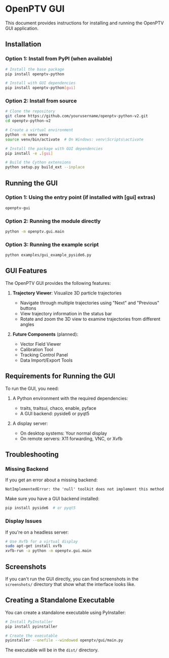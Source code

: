 # OpenPTV GUI

This document provides instructions for installing and running the OpenPTV GUI application.

## Installation

### Option 1: Install from PyPI (when available)

```bash
# Install the base package
pip install openptv-python

# Install with GUI dependencies
pip install openptv-python[gui]
```

### Option 2: Install from source

```bash
# Clone the repository
git clone https://github.com/yourusername/openptv-python-v2.git
cd openptv-python-v2

# Create a virtual environment
python -m venv venv
source venv/bin/activate  # On Windows: venv\Scripts\activate

# Install the package with GUI dependencies
pip install -e .[gui]

# Build the Cython extensions
python setup.py build_ext --inplace
```

## Running the GUI

### Option 1: Using the entry point (if installed with [gui] extras)

```bash
openptv-gui
```

### Option 2: Running the module directly

```bash
python -m openptv.gui.main
```

### Option 3: Running the example script

```bash
python examples/gui_example_pyside6.py
```

## GUI Features

The OpenPTV GUI provides the following features:

1. **Trajectory Viewer**: Visualize 3D particle trajectories
   - Navigate through multiple trajectories using "Next" and "Previous" buttons
   - View trajectory information in the status bar
   - Rotate and zoom the 3D view to examine trajectories from different angles

2. **Future Components** (planned):
   - Vector Field Viewer
   - Calibration Tool
   - Tracking Control Panel
   - Data Import/Export Tools

## Requirements for Running the GUI

To run the GUI, you need:

1. A Python environment with the required dependencies:
   - traits, traitsui, chaco, enable, pyface
   - A GUI backend: pyside6 or pyqt5

2. A display server:
   - On desktop systems: Your normal display
   - On remote servers: X11 forwarding, VNC, or Xvfb

## Troubleshooting

### Missing Backend

If you get an error about a missing backend:

```
NotImplementedError: the 'null' toolkit does not implement this method
```

Make sure you have a GUI backend installed:
```bash
pip install pyside6  # or pyqt5
```

### Display Issues

If you're on a headless server:
```bash
# Use Xvfb for a virtual display
sudo apt-get install xvfb
xvfb-run -a python -m openptv.gui.main
```

## Screenshots

If you can't run the GUI directly, you can find screenshots in the `screenshots/` directory that show what the interface looks like.

## Creating a Standalone Executable

You can create a standalone executable using PyInstaller:

```bash
# Install PyInstaller
pip install pyinstaller

# Create the executable
pyinstaller --onefile --windowed openptv/gui/main.py
```

The executable will be in the `dist/` directory.
